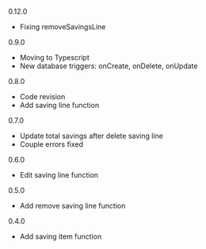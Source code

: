 0.12.0
  * Fixing removeSavingsLine

0.9.0
  * Moving to Typescript
  * New database triggers: onCreate, onDelete, onUpdate

0.8.0
  * Code revision
  * Add saving line function

0.7.0
  * Update total savings after delete saving line
  * Couple errors fixed

0.6.0
  * Edit saving line function

0.5.0
  * Add remove saving line function

0.4.0
  * Add saving item function
